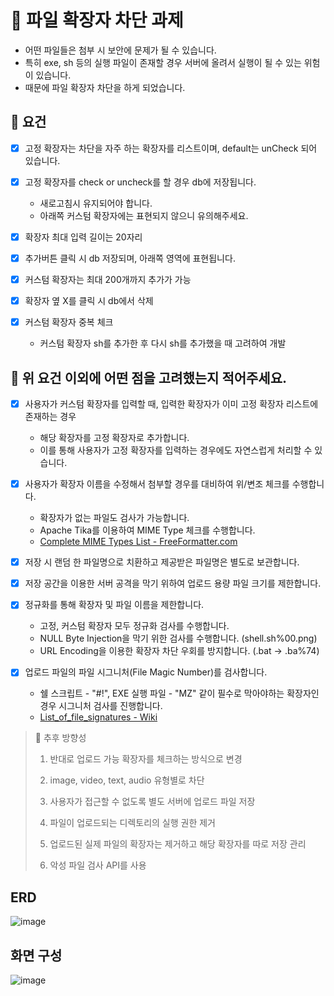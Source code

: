 # 📁 파일 확장자 차단 과제


- 어떤 파일들은 첨부 시 보안에 문제가 될 수 있습니다.
- 특히 exe, sh 등의 실행 파일이 존재할 경우 서버에 올려서 실행이 될 수 있는 위험이 있습니다.
- 때문에 파일 확장자 차단을 하게 되었습니다.

## 📍 요건

- [x]  고정 확장자는 차단을 자주 하는 확장자를 리스트이며, default는 unCheck 되어 있습니다.


- [x]  고정 확장자를 check or uncheck를 할 경우 db에 저장됩니다.
   - 새로고침시 유지되어야 합니다.
   - 아래쪽 커스텀 확장자에는 표현되지 않으니 유의해주세요.


- [x]  확장자 최대 입력 길이는 20자리


- [x]  추가버튼 클릭 시 db 저장되며, 아래쪽 영역에 표현됩니다.


- [x]  커스텀 확장자는 최대 200개까지 추가가 가능


- [x]  확장자 옆 X를 클릭 시 db에서 삭제


- [x]  커스텀 확장자 중복 체크
   - 커스텀 확장자 sh를 추가한 후 다시 sh를 추가했을 때 고려하여 개발

## 📍 위 요건 이외에 어떤 점을 고려했는지 적어주세요.

- [x]  사용자가 커스텀 확장자를 입력할 때, 입력한 확장자가 이미 고정 확장자 리스트에 존재하는 경우
   - 해당 확장자를 고정 확장자로 추가합니다.
   - 이를 통해 사용자가 고정 확장자를 입력하는 경우에도 자연스럽게 처리할 수 있습니다.


- [x]  사용자가 확장자 이름을 수정해서 첨부할 경우를 대비하여 위/변조 체크를 수행합니다.
   - 확장자가 없는 파일도 검사가 가능합니다.
   - Apache Tika를 이용하여 MIME Type 체크를 수행합니다.
   - [Complete MIME Types List - FreeFormatter.com](https://www.freeformatter.com/mime-types-list.html)

- [x] 저장 시 랜덤 한 파일명으로 치환하고 제공받은 파일명은 별도로 보관합니다.

- [x] 저장 공간을 이용한 서버 공격을 막기 위하여 업로드 용량 파일 크기를 제한합니다.

- [x] 정규화를 통해 확장자 및 파일 이름을 제한합니다.
  - 고정, 커스텀 확장자 모두 정규화 검사를 수행합니다.
  - NULL Byte Injection을 막기 위한 검사를 수행합니다. (shell.sh%00.png)
  - URL Encoding을 이용한 확장자 차단 우회를 방지합니다. (.bat -> .ba%74)

- [x] 업로드 파일의 파일 시그니처(File Magic Number)를 검사합니다.
  - 쉘 스크립트 - "#!", EXE 실행 파일 - "MZ" 같이 필수로 막아야하는 확장자인 경우 시그니처 검사를 진행합니다.
  - [List_of_file_signatures - Wiki](https://en.wikipedia.org/wiki/List_of_file_signatures)

> 🤔 추후 방향성 
> 
> 1. 반대로 업로드 가능 확장자를 체크하는 방식으로 변경
> 
> 
> 2. image, video, text, audio 유형별로 차단
>
> 
> 3. 사용자가 접근할 수 없도록 별도 서버에 업로드 파일 저장
> 
> 
> 4. 파일이 업로드되는 디렉토리의 실행 권한 제거
> 
> 
> 5. 업로드된 실제 파일의 확장자는 제거하고 해당 확장자를 따로 저장 관리
> 
> 
> 6. 악성 파일 검사 API를 사용

## ERD
![image](https://github.com/PGRRR/block-file-extensions/assets/82517133/ac3b0d26-1d6a-4224-8b07-6c9732fbead8)

## 화면 구성
![image](https://github.com/PGRRR/block-file-extensions/assets/82517133/91232ca6-7126-4fca-a532-e1e300c7cc6c)